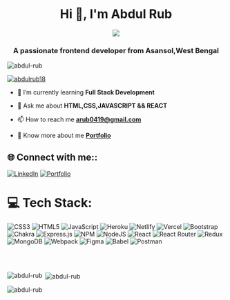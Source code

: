 <h1 align="center">Hi 👋, I'm Abdul Rub</h1>

<p align="center">
<img align="center" src="https://readme-typing-svg.demolab.com?font=Fira+Code&size=40&pause=1000&color=E1391A&vCenter=true&width=500&lines=Hello%2CI'm++Abdul+Rub;Frontend+Developer"/></p>


<h3 align="center">A passionate frontend developer from Asansol,West Bengal</h3>

<p align="left"> <img src="https://komarev.com/ghpvc/?username=abdul-rub&label=Profile%20views&color=0e75b6&style=flat" alt="abdul-rub" /> </p>

<p align="left"> <a href="https://twitter.com/abdulrub18" target="blank"><img src="https://img.shields.io/twitter/follow/abdulrub?logo=twitter&style=for-the-badge" alt="abdulrub18" /></a> </p>

- 🌱 I’m currently learning **Full Stack Development**

- 💬 Ask me about **HTML,CSS,JAVASCRIPT && REACT**

- 📫 How to reach me **arub0419@gmail.com**

- 🔭 Know more about me **[Portfolio](https://Abdul-rub.github.io/)**


## 🌐 Connect with me::
[![LinkedIn](https://img.shields.io/badge/LinkedIn-%230077B5.svg?logo=linkedin&logoColor=white)](https://www.linkedin.com/in/abdul-rub-7529a2206/)
[![Portfolio](https://img.shields.io/badge/Portfolio-%23000000.svg?logo=firefox&logoColor=#FF7139)](http://abdul-rub.github.io/)

# 💻 Tech Stack:
![CSS3](https://img.shields.io/badge/css3-%231572B6.svg?style=for-the-badge&logo=css3&logoColor=white) ![HTML5](https://img.shields.io/badge/html5-%23E34F26.svg?style=for-the-badge&logo=html5&logoColor=white) ![JavaScript](https://img.shields.io/badge/javascript-%23323330.svg?style=for-the-badge&logo=javascript&logoColor=%23F7DF1E) ![Heroku](https://img.shields.io/badge/heroku-%23430098.svg?style=for-the-badge&logo=heroku&logoColor=white) ![Netlify](https://img.shields.io/badge/netlify-%23000000.svg?style=for-the-badge&logo=netlify&logoColor=#00C7B7) ![Vercel](https://img.shields.io/badge/vercel-%23000000.svg?style=for-the-badge&logo=vercel&logoColor=white) ![Bootstrap](https://img.shields.io/badge/bootstrap-%23563D7C.svg?style=for-the-badge&logo=bootstrap&logoColor=white) ![Chakra](https://img.shields.io/badge/chakra-%234ED1C5.svg?style=for-the-badge&logo=chakraui&logoColor=white) ![Express.js](https://img.shields.io/badge/express.js-%23404d59.svg?style=for-the-badge&logo=express&logoColor=%2361DAFB) ![NPM](https://img.shields.io/badge/NPM-%23000000.svg?style=for-the-badge&logo=npm&logoColor=white) ![NodeJS](https://img.shields.io/badge/node.js-6DA55F?style=for-the-badge&logo=node.js&logoColor=white) ![React](https://img.shields.io/badge/react-%2320232a.svg?style=for-the-badge&logo=react&logoColor=%2361DAFB) ![React Router](https://img.shields.io/badge/React_Router-CA4245?style=for-the-badge&logo=react-router&logoColor=white) ![Redux](https://img.shields.io/badge/redux-%23593d88.svg?style=for-the-badge&logo=redux&logoColor=white) ![MongoDB](https://img.shields.io/badge/MongoDB-%234ea94b.svg?style=for-the-badge&logo=mongodb&logoColor=white) ![Webpack](https://img.shields.io/badge/webpack-%238DD6F9.svg?style=for-the-badge&logo=webpack&logoColor=black) 	![Figma](https://img.shields.io/badge/figma-%23F24E1E.svg?style=for-the-badge&logo=figma&logoColor=white) ![Babel](https://img.shields.io/badge/Babel-F9DC3e?style=for-the-badge&logo=babel&logoColor=black) ![Postman](https://img.shields.io/badge/Postman-FF6C37?style=for-the-badge&logo=postman&logoColor=white)
</div>
<br/>
<br/>

<p><img align="left" src="https://github-readme-stats.vercel.app/api/top-langs?username=abdul-rub&show_icons=true&locale=en&layout=compact" alt="abdul-rub" /></p>

<p>&nbsp;<img align="center" src="https://github-readme-stats.vercel.app/api?username=abdul-rub&show_icons=true&locale=en" alt="abdul-rub" /></p>

<p><img align="center" src="https://github-readme-streak-stats.herokuapp.com/?user=abdul-rub&" alt="abdul-rub" /></p>

